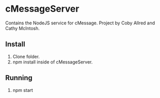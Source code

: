 # cMessageServer
Contains the NodeJS service for cMessage. Project by Coby Allred and Cathy McIntosh.

## Install
1. Clone folder.
2. npm install inside of cMessageServer.

## Running
1. npm start
